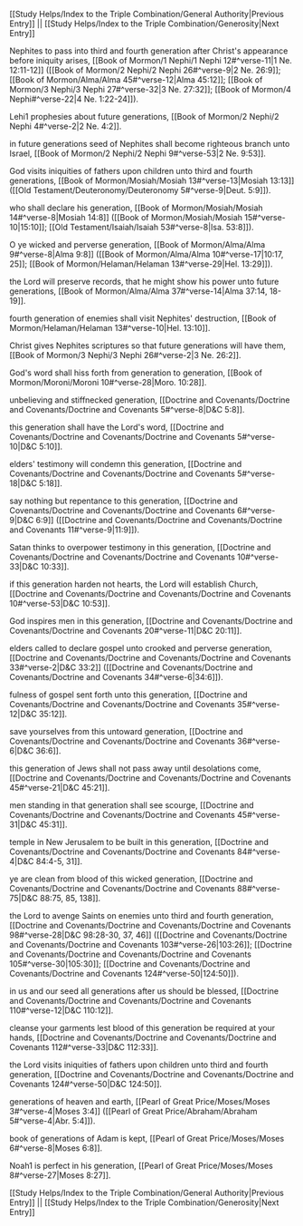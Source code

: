 [[Study Helps/Index to the Triple Combination/General Authority|Previous Entry]]  ||  [[Study Helps/Index to the Triple Combination/Generosity|Next Entry]]

 Nephites to pass into third and fourth generation after Christ's appearance before iniquity arises, [[Book of Mormon/1 Nephi/1 Nephi 12#^verse-11|1 Ne. 12:11-12]] ([[Book of Mormon/2 Nephi/2 Nephi 26#^verse-9|2 Ne. 26:9]]; [[Book of Mormon/Alma/Alma 45#^verse-12|Alma 45:12]]; [[Book of Mormon/3 Nephi/3 Nephi 27#^verse-32|3 Ne. 27:32]]; [[Book of Mormon/4 Nephi#^verse-22|4 Ne. 1:22-24]]).

 Lehi1 prophesies about future generations, [[Book of Mormon/2 Nephi/2 Nephi 4#^verse-2|2 Ne. 4:2]].

 in future generations seed of Nephites shall become righteous branch unto Israel, [[Book of Mormon/2 Nephi/2 Nephi 9#^verse-53|2 Ne. 9:53]].

 God visits iniquities of fathers upon children unto third and fourth generations, [[Book of Mormon/Mosiah/Mosiah 13#^verse-13|Mosiah 13:13]] ([[Old Testament/Deuteronomy/Deuteronomy 5#^verse-9|Deut. 5:9]]).

 who shall declare his generation, [[Book of Mormon/Mosiah/Mosiah 14#^verse-8|Mosiah 14:8]] ([[Book of Mormon/Mosiah/Mosiah 15#^verse-10|15:10]]; [[Old Testament/Isaiah/Isaiah 53#^verse-8|Isa. 53:8]]).

 O ye wicked and perverse generation, [[Book of Mormon/Alma/Alma 9#^verse-8|Alma 9:8]] ([[Book of Mormon/Alma/Alma 10#^verse-17|10:17, 25]]; [[Book of Mormon/Helaman/Helaman 13#^verse-29|Hel. 13:29]]).

 the Lord will preserve records, that he might show his power unto future generations, [[Book of Mormon/Alma/Alma 37#^verse-14|Alma 37:14, 18-19]].

 fourth generation of enemies shall visit Nephites' destruction, [[Book of Mormon/Helaman/Helaman 13#^verse-10|Hel. 13:10]].

 Christ gives Nephites scriptures so that future generations will have them, [[Book of Mormon/3 Nephi/3 Nephi 26#^verse-2|3 Ne. 26:2]].

 God's word shall hiss forth from generation to generation, [[Book of Mormon/Moroni/Moroni 10#^verse-28|Moro. 10:28]].

 unbelieving and stiffnecked generation, [[Doctrine and Covenants/Doctrine and Covenants/Doctrine and Covenants 5#^verse-8|D&C 5:8]].

 this generation shall have the Lord's word, [[Doctrine and Covenants/Doctrine and Covenants/Doctrine and Covenants 5#^verse-10|D&C 5:10]].

 elders' testimony will condemn this generation, [[Doctrine and Covenants/Doctrine and Covenants/Doctrine and Covenants 5#^verse-18|D&C 5:18]].

 say nothing but repentance to this generation, [[Doctrine and Covenants/Doctrine and Covenants/Doctrine and Covenants 6#^verse-9|D&C 6:9]] ([[Doctrine and Covenants/Doctrine and Covenants/Doctrine and Covenants 11#^verse-9|11:9]]).

 Satan thinks to overpower testimony in this generation, [[Doctrine and Covenants/Doctrine and Covenants/Doctrine and Covenants 10#^verse-33|D&C 10:33]].

 if this generation harden not hearts, the Lord will establish Church, [[Doctrine and Covenants/Doctrine and Covenants/Doctrine and Covenants 10#^verse-53|D&C 10:53]].

 God inspires men in this generation, [[Doctrine and Covenants/Doctrine and Covenants/Doctrine and Covenants 20#^verse-11|D&C 20:11]].

 elders called to declare gospel unto crooked and perverse generation, [[Doctrine and Covenants/Doctrine and Covenants/Doctrine and Covenants 33#^verse-2|D&C 33:2]] ([[Doctrine and Covenants/Doctrine and Covenants/Doctrine and Covenants 34#^verse-6|34:6]]).

 fulness of gospel sent forth unto this generation, [[Doctrine and Covenants/Doctrine and Covenants/Doctrine and Covenants 35#^verse-12|D&C 35:12]].

 save yourselves from this untoward generation, [[Doctrine and Covenants/Doctrine and Covenants/Doctrine and Covenants 36#^verse-6|D&C 36:6]].

 this generation of Jews shall not pass away until desolations come, [[Doctrine and Covenants/Doctrine and Covenants/Doctrine and Covenants 45#^verse-21|D&C 45:21]].

 men standing in that generation shall see scourge, [[Doctrine and Covenants/Doctrine and Covenants/Doctrine and Covenants 45#^verse-31|D&C 45:31]].

 temple in New Jerusalem to be built in this generation, [[Doctrine and Covenants/Doctrine and Covenants/Doctrine and Covenants 84#^verse-4|D&C 84:4-5, 31]].

 ye are clean from blood of this wicked generation, [[Doctrine and Covenants/Doctrine and Covenants/Doctrine and Covenants 88#^verse-75|D&C 88:75, 85, 138]].

 the Lord to avenge Saints on enemies unto third and fourth generation, [[Doctrine and Covenants/Doctrine and Covenants/Doctrine and Covenants 98#^verse-28|D&C 98:28-30, 37, 46]] ([[Doctrine and Covenants/Doctrine and Covenants/Doctrine and Covenants 103#^verse-26|103:26]]; [[Doctrine and Covenants/Doctrine and Covenants/Doctrine and Covenants 105#^verse-30|105:30]]; [[Doctrine and Covenants/Doctrine and Covenants/Doctrine and Covenants 124#^verse-50|124:50]]).

 in us and our seed all generations after us should be blessed, [[Doctrine and Covenants/Doctrine and Covenants/Doctrine and Covenants 110#^verse-12|D&C 110:12]].

 cleanse your garments lest blood of this generation be required at your hands, [[Doctrine and Covenants/Doctrine and Covenants/Doctrine and Covenants 112#^verse-33|D&C 112:33]].

 the Lord visits iniquities of fathers upon children unto third and fourth generation, [[Doctrine and Covenants/Doctrine and Covenants/Doctrine and Covenants 124#^verse-50|D&C 124:50]].

 generations of heaven and earth, [[Pearl of Great Price/Moses/Moses 3#^verse-4|Moses 3:4]] ([[Pearl of Great Price/Abraham/Abraham 5#^verse-4|Abr. 5:4]]).

 book of generations of Adam is kept, [[Pearl of Great Price/Moses/Moses 6#^verse-8|Moses 6:8]].

 Noah1 is perfect in his generation, [[Pearl of Great Price/Moses/Moses 8#^verse-27|Moses 8:27]].

[[Study Helps/Index to the Triple Combination/General Authority|Previous Entry]]  ||  [[Study Helps/Index to the Triple Combination/Generosity|Next Entry]]